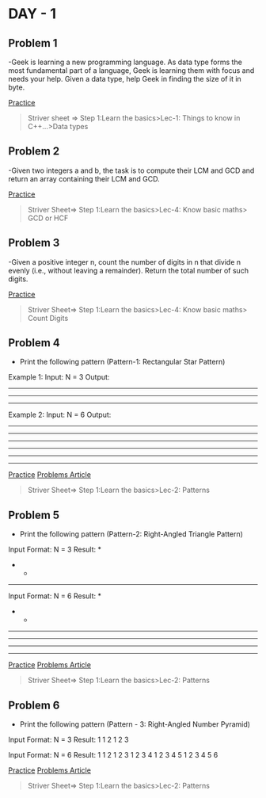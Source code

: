 # DAY - 1

## Problem 1
-Geek is learning a new programming language. As data type forms the most fundamental part of a language, Geek is learning them with focus and needs your help.
Given a data type, help Geek in finding the size of it in byte.

[Practice](https://www.geeksforgeeks.org/problems/data-type-1666706751/1?utm_source=youtube&utm_medium=collab_striver_ytdescription&utm_campaign=data-type)

> Striver sheet => Step 1:Learn the basics>Lec-1: Things to know in C++...>Data types

## Problem 2
-Given two integers a and b, the task is to compute their LCM and GCD and return an array containing their LCM and GCD.

[Practice](https://www.geeksforgeeks.org/problems/lcm-and-gcd4516/1)

> Striver Sheet=> Step 1:Learn the basics>Lec-4: Know basic maths> GCD or HCF

## Problem 3
-Given a positive integer n, count the number of digits in n that divide n evenly (i.e., without leaving a remainder). Return the total number of such digits.

[Practice](https://www.geeksforgeeks.org/problems/count-digits5716/1)

> Striver Sheet=> Step 1:Learn the basics>Lec-4: Know basic maths> Count Digits

## Problem 4
- Print the following pattern (Pattern-1: Rectangular Star Pattern)

Example 1:
Input: N = 3
Output: 
* * *
* * *
* * *


Example 2:
Input: N = 6
Output:
* * * * * *
* * * * * *
* * * * * *
* * * * * *
* * * * * *
* * * * * *

[Practice](https://www.naukri.com/code360/problems/n-forest_6570177?utm_source=youtube&utm_medium=affiliate&utm_campaign=striver_patternproblems)
[Problems Article](https://takeuforward.org/strivers-a2z-dsa-course/must-do-pattern-problems-before-starting-dsa/)

> Striver Sheet=> Step 1:Learn the basics>Lec-2: Patterns

## Problem 5
- Print the following pattern (Pattern-2: Right-Angled Triangle Pattern)

Input Format: N = 3
Result: 
* 
* * 
* * *

Input Format: N = 6
Result:
* 
* * 
* * *
* * * *
* * * * *
* * * * * *

[Practice](https://www.naukri.com/code360/problems/n-2-forest_6570178?utm_source=youtube&utm_medium=affiliate&utm_campaign=striver_patternproblems)
[Problems Article](https://takeuforward.org/strivers-a2z-dsa-course/must-do-pattern-problems-before-starting-dsa/)

> Striver Sheet=> Step 1:Learn the basics>Lec-2: Patterns

## Problem 6
- Print the following pattern (Pattern - 3: Right-Angled Number Pyramid)

Input Format: N = 3
Result: 
1
1 2 
1 2 3

Input Format: N = 6
Result:
1
1 2
1 2 3
1 2 3 4
1 2 3 4 5
1 2 3 4 5 6

[Practice](https://www.naukri.com/code360/problems/n-triangles_6573689?utm_source=youtube&utm_medium=affiliate&utm_campaign=striver_patternproblems)
[Problems Article](https://takeuforward.org/strivers-a2z-dsa-course/must-do-pattern-problems-before-starting-dsa/)

> Striver Sheet=> Step 1:Learn the basics>Lec-2: Patterns
